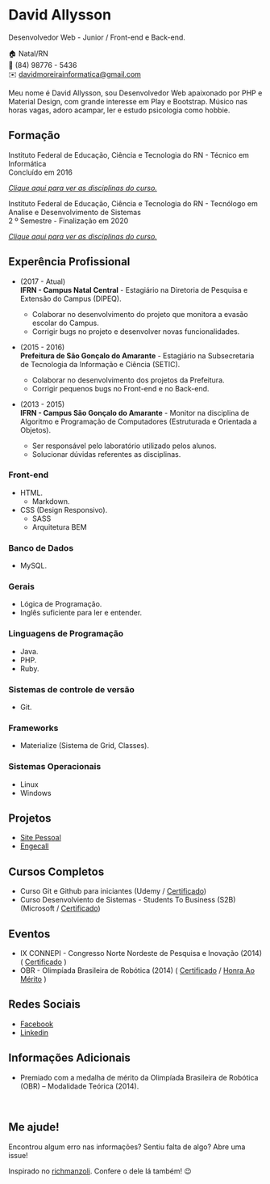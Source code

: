 # David Allysson
Desenvolvedor Web - Junior / Front-end e Back-end.

:house:    Natal/RN <br>
:iphone:   (84) 98776 - 5436 <br>
:envelope:  davidmoreirainformatica@gmail.com

Meu nome é David Allysson, sou Desenvolvedor Web apaixonado por PHP e Material Design, com grande interesse em Play e Bootstrap. Músico nas horas vagas, adoro acampar, ler e estudo psicologia como hobbie.

## Formação
Instituto Federal de Educação, Ciência e Tecnologia do RN - Técnico em Informática <br>
Concluído em 2016

[_Clique aqui para ver as disciplinas do curso._](DISCIPLINAS.md#técnico-em-informática)

Instituto Federal de Educação, Ciência e Tecnologia do RN - Tecnólogo em Analise e Desenvolvimento de Sistemas <br>
2 º Semestre - Finalização em 2020

[_Clique aqui para ver as disciplinas do curso._](DISCIPLINAS.md#tecnólogo-em-análise-e-desenvolvimento-de-sistemas)

## Experência Profissional
* (2017 -  Atual) <br>
**IFRN - Campus Natal Central** -
Estagiário na Diretoria de Pesquisa e Extensão do Campus (DIPEQ).
  * Colaborar no desenvolvimento do projeto que monitora a evasão escolar do Campus.
  * Corrigir bugs no projeto e desenvolver novas funcionalidades.


* (2015 -  2016) <br>
**Prefeitura de São Gonçalo do Amarante** -
Estagiário na Subsecretaria de Tecnologia da Informação e Ciência (SETIC).
  * Colaborar no desenvolvimento dos projetos da Prefeitura.
  * Corrigir pequenos bugs no Front-end e no Back-end.


* (2013 -  2015) <br>
**IFRN - Campus São Gonçalo do Amarante** -
Monitor na disciplina de Algoritmo e Programação de Computadores (Estruturada e Orientada a Objetos).
  * Ser responsável pelo laboratório utilizado pelos alunos.
  * Solucionar dúvidas referentes as disciplinas.

### Front-end
* HTML.
  * Markdown.
* CSS (Design Responsivo).
  * SASS
  * Arquitetura BEM

### Banco de Dados
* MySQL.

### Gerais
* Lógica de Programação.
* Inglês suficiente para ler e entender.

### Linguagens de Programação
* Java.
* PHP.
* Ruby.

### Sistemas de controle de versão
* Git.

### Frameworks
* Materialize (Sistema de Grid, Classes).

### Sistemas Operacionais
* Linux
* Windows

## Projetos
* [Site Pessoal](https://davidallysson.github.io/)
* [Engecall](https://github.com/davidallysson/Engecall)

## Cursos Completos
* Curso Git e Github para iniciantes (Udemy / [Certificado](#))
* Curso Desenvolviento de Sistemas - Students To Business (S2B) (Microsoft / [Certificado](#))

## Eventos
* IX CONNEPI - Congresso Norte Nordeste de Pesquisa e Inovação (2014) ( [Certificado](certificados/connepi-2014.pdf) )
* OBR - Olimpíada Brasileira de Robótica (2014) ( [Certificado](certificados/obr-2014.pdf) / [Honra Ao Mérito](certificados/obr-honra-ao-merito.pdf) )

## Redes Sociais
*  [Facebook](https://www.facebook.com/david.allysson.9)
*  [Linkedin](https://www.linkedin.com/in/david-allysson-527791118/)

## Informações Adicionais
* Premiado com a medalha de mérito da Olimpíada Brasileira de Robótica (OBR) – Modalidade Teórica (2014).

<br>

## Me ajude!
Encontrou algum erro nas informações? Sentiu falta de algo? Abre uma issue! <br>

Inspirado no [richmanzoli](https://github.com/richmanzoli/curriculo). Confere o dele lá também! :wink:
